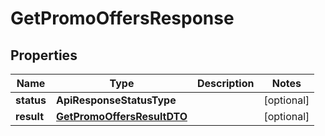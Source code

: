 

# GetPromoOffersResponse


## Properties

Name | Type | Description | Notes
------------ | ------------- | ------------- | -------------
**status** | **ApiResponseStatusType** |  |  [optional]
**result** | [**GetPromoOffersResultDTO**](GetPromoOffersResultDTO.md) |  |  [optional]



